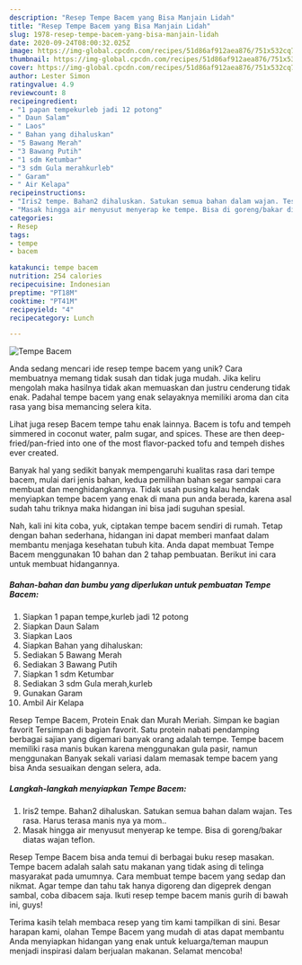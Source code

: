```yaml
---
description: "Resep Tempe Bacem yang Bisa Manjain Lidah"
title: "Resep Tempe Bacem yang Bisa Manjain Lidah"
slug: 1978-resep-tempe-bacem-yang-bisa-manjain-lidah
date: 2020-09-24T08:00:32.025Z
image: https://img-global.cpcdn.com/recipes/51d86af912aea876/751x532cq70/tempe-bacem-foto-resep-utama.jpg
thumbnail: https://img-global.cpcdn.com/recipes/51d86af912aea876/751x532cq70/tempe-bacem-foto-resep-utama.jpg
cover: https://img-global.cpcdn.com/recipes/51d86af912aea876/751x532cq70/tempe-bacem-foto-resep-utama.jpg
author: Lester Simon
ratingvalue: 4.9
reviewcount: 8
recipeingredient:
- "1 papan tempekurleb jadi 12 potong"
- " Daun Salam"
- " Laos"
- " Bahan yang dihaluskan"
- "5 Bawang Merah"
- "3 Bawang Putih"
- "1 sdm Ketumbar"
- "3 sdm Gula merahkurleb"
- " Garam"
- " Air Kelapa"
recipeinstructions:
- "Iris2 tempe. Bahan2 dihaluskan. Satukan semua bahan dalam wajan. Tes rasa. Harus terasa manis nya ya mom.."
- "Masak hingga air menyusut menyerap ke tempe. Bisa di goreng/bakar diatas wajan teflon."
categories:
- Resep
tags:
- tempe
- bacem

katakunci: tempe bacem 
nutrition: 254 calories
recipecuisine: Indonesian
preptime: "PT18M"
cooktime: "PT41M"
recipeyield: "4"
recipecategory: Lunch

---
```



![Tempe Bacem](https://img-global.cpcdn.com/recipes/51d86af912aea876/751x532cq70/tempe-bacem-foto-resep-utama.jpg)

Anda sedang mencari ide resep tempe bacem yang unik? Cara membuatnya memang tidak susah dan tidak juga mudah. Jika keliru mengolah maka hasilnya tidak akan memuaskan dan justru cenderung tidak enak. Padahal tempe bacem yang enak selayaknya memiliki aroma dan cita rasa yang bisa memancing selera kita.

Lihat juga resep Bacem tempe tahu enak lainnya. Bacem is tofu and tempeh simmered in coconut water, palm sugar, and spices. These are then deep-fried/pan-fried into one of the most flavor-packed tofu and tempeh dishes ever created.

Banyak hal yang sedikit banyak mempengaruhi kualitas rasa dari tempe bacem, mulai dari jenis bahan, kedua pemilihan bahan segar sampai cara membuat dan menghidangkannya. Tidak usah pusing kalau hendak menyiapkan tempe bacem yang enak di mana pun anda berada, karena asal sudah tahu triknya maka hidangan ini bisa jadi suguhan spesial.


Nah, kali ini kita coba, yuk, ciptakan tempe bacem sendiri di rumah. Tetap dengan bahan sederhana, hidangan ini dapat memberi manfaat dalam membantu menjaga kesehatan tubuh kita. Anda dapat membuat Tempe Bacem menggunakan 10 bahan dan 2 tahap pembuatan. Berikut ini cara untuk membuat hidangannya.

<!--inarticleads1-->

##### Bahan-bahan dan bumbu yang diperlukan untuk pembuatan Tempe Bacem:

1. Siapkan 1 papan tempe,kurleb jadi 12 potong
1. Siapkan  Daun Salam
1. Siapkan  Laos
1. Siapkan  Bahan yang dihaluskan:
1. Sediakan 5 Bawang Merah
1. Sediakan 3 Bawang Putih
1. Siapkan 1 sdm Ketumbar
1. Sediakan 3 sdm Gula merah,kurleb
1. Gunakan  Garam
1. Ambil  Air Kelapa


Resep Tempe Bacem, Protein Enak dan Murah Meriah. Simpan ke bagian favorit Tersimpan di bagian favorit. Satu protein nabati pendamping berbagai sajian yang digemari banyak orang adalah tempe. Tempe bacem memiliki rasa manis bukan karena menggunakan gula pasir, namun menggunakan Banyak sekali variasi dalam memasak tempe bacem yang bisa Anda sesuaikan dengan selera, ada. 

<!--inarticleads2-->

##### Langkah-langkah menyiapkan Tempe Bacem:

1. Iris2 tempe. Bahan2 dihaluskan. Satukan semua bahan dalam wajan. Tes rasa. Harus terasa manis nya ya mom..
1. Masak hingga air menyusut menyerap ke tempe. Bisa di goreng/bakar diatas wajan teflon.


Resep Tempe Bacem bisa anda temui di berbagai buku resep masakan. Tempe bacem adalah salah satu makanan yang tidak asing di telinga masyarakat pada umumnya. Cara membuat tempe bacem yang sedap dan nikmat. Agar tempe dan tahu tak hanya digoreng dan digeprek dengan sambal, coba dibacem saja. Ikuti resep tempe bacem manis gurih di bawah ini, guys! 

Terima kasih telah membaca resep yang tim kami tampilkan di sini. Besar harapan kami, olahan Tempe Bacem yang mudah di atas dapat membantu Anda menyiapkan hidangan yang enak untuk keluarga/teman maupun menjadi inspirasi dalam berjualan makanan. Selamat mencoba!

